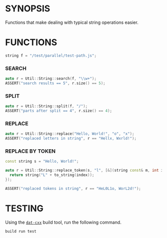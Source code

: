 # SYNOPSIS
Functions that make dealing with typical string operations easier.

# FUNCTIONS

```c++
string f = "/test/parallel/test-path.js";
```

### SEARCH

```c++
auto r = Util::String::search(f, "\\w+");
ASSERT("search results == 5", r.size() == 5);
```

### SPLIT

```c++
auto r = Util::String::split(f, "/");
ASSERT("parts after split == 4", r.size() == 4);
```

### REPLACE

```c++
auto r = Util::String::replace("Hello, World!", "o", "x");
ASSERT("replaced letters in string", r == "Hellx, Wxrld!");
```

### REPLACE BY TOKEN

```c++
const string s = "Hello, World!";

auto r = Util::String::replace_token(s, "l", [&](string const& m, int index) {
  return string("L" + to_string(index));
});

ASSERT("replaced tokens in string", r == "HeL0L1o, WorL2d!");
```

# TESTING
Using the [`dat-cxx`][0] build tool, run the following command.

```bash
build run test
```

[0]:https://github.com/datcxx/build
